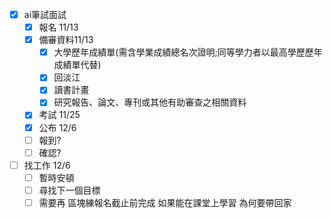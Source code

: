 
- [x] ai筆試面試
	- [x] 報名 11/13
	- [x] 備審資料11/13
		- [x] 大學歷年成績單(需含學業成績總名次證明;同等學力者以最高學歷歷年成績單代替)
		- [x] 回淡江
		- [x] 讀書計畫
		- [x] 研究報告、論文、專刊或其他有助審查之相關資料
	- [x] 考試 11/25
	- [x] 公布 12/6
	- [ ] 報到?
	- [ ] 確認?
- [ ] 找工作 12/6
	- [ ] 暫時安頓
	- [ ] 尋找下一個目標
	- [ ] 需要再 區塊練報名截止前完成
如果能在課堂上學習
為何要帶回家